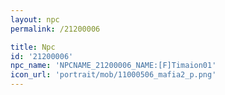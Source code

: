 ```yaml
---
layout: npc
permalink: /21200006

title: Npc
id: '21200006'
npc_name: 'NPCNAME_21200006_NAME:[F]Timaion01'
icon_url: 'portrait/mob/11000506_mafia2_p.png'
---
```

